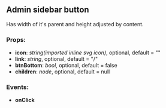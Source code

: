 ## **Admin sidebar button**

Has width of it's parent and height adjusted by content.

### Props:

* **icon**: _string(imported inline svg icon)_, optional, default = ""
* **link**: _string_, optional, default = "/"
* **btnBottom**: _bool_, optional, default = false
* **children**: _node_, optional, default = null

### Events:

* **onClick**
